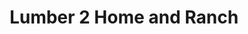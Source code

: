 ---
title: "Lumber 2 Home and Ranch"
url: /oklahoma-city/lumber-2-home-and-ranch/
shop: Baumarkt
---